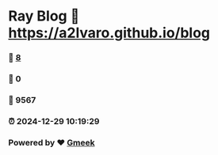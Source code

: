# Ray Blog :link: https://a2lvaro.github.io/blog 
### :page_facing_up: [8](https://a2lvaro.github.io/blog/tag.html) 
### :speech_balloon: 0 
### :hibiscus: 9567 
### :alarm_clock: 2024-12-29 10:19:29 
### Powered by :heart: [Gmeek](https://github.com/Meekdai/Gmeek)
